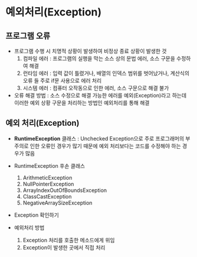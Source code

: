 # 예외처리(Exception)

## 프로그램 오류

- 프로그램 수행 시 치명적 상황이 발생하여 비정상 종료 상황이 발생한 것
  1. 컴파일 에러 : 프로그램의 실행을 막는 소스 상의 문법 에러, 소스 구문을 수정하여 해결
  2. 런타임 에러 : 입력 값이 틀렸거나, 배열의 인덱스 범위를 벗어났거나, 계산식의 오류 들 주로 if문 사용으로 에러 처리
  3. 시스템 에러 : 컴퓨터 오작동으로 인한 에러, 소스 구문으로 해결 불가
- 오류 해결 방법 : 소스 수정으로 해결 가능한 에러를 예외(Exception)라고 하는데 이러한 예외 상황 구문을 처리하는 방법인 예외처리를 통해 해결

## 예외 처리(Exception)

- **RuntimeException** 클래스 : Unchecked Exception으로 주로 프로그래머의 부주의로 인한 오류인 경우가 많기 때문에 예외 처리보다는 코드를 수정해야 하는 경우가 많음
- RuntimeException 후손 클래스
  1. ArithmeticException
  2. NullPointerException
  3. ArrayIndexOutOfBoundsException
  4. ClassCastException
  5. NegativeArraySizeException

- Exception 확인하기

- 예외처리 방법
  1. Exception 처리를 호출한 메소드에게 위임
  2. Exception이 발생한 곳에서 직접 처리